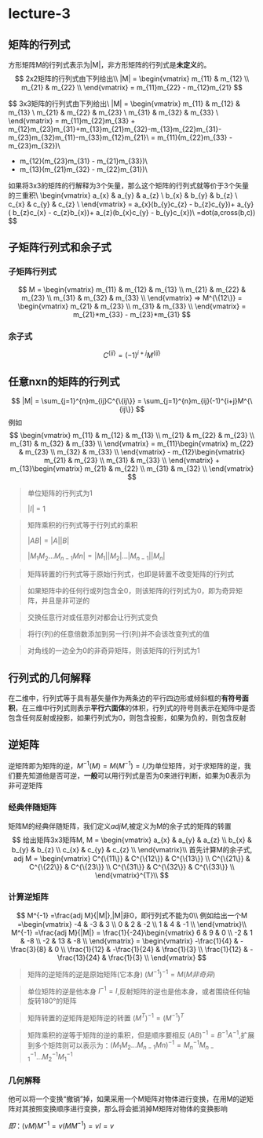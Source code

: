 # lecture-3

##  矩阵的行列式

方形矩阵M的行列式表示为|M|，非方形矩阵的行列式是**未定义**的。
$$
2x2矩阵的行列式由下列给出\\
|M| = \begin{vmatrix}
m_{11} & m_{12} \\
m_{21} & m_{22} \\
\end{vmatrix} = m_{11}m_{22} - m_{12}m_{21}
$$

$$
3x3矩阵的行列式由下列给出\\
|M| = \begin{vmatrix}
m_{11} & m_{12} & m_{13} \\
m_{21} & m_{22} & m_{23} \\
m_{31} & m_{32} & m_{33} \\
\end{vmatrix} = m_{11}m_{22}m_{33} + m_{12}m_{23}m_{31}+m_{13}m_{21}m_{32}-m_{13}m_{22}m_{31}-m_{23}m_{32}m_{11}-m_{33}m_{12}m_{21}\\
= m_{11}(m_{22}m_{33} - m_{23}m_{32})\\
+ m_{12}(m_{23}m_{31} - m_{21}m_{33})\\
+ m_{13}(m_{21}m_{32} - m_{22}m_{31})\\

如果将3x3的矩阵的行解释为3个矢量，那么这个矩阵的行列式就等价于3个矢量的三重积\\
\begin{vmatrix}
a_{x} & a_{y} & a_{z} \\
b_{x} & b_{y} & b_{z} \\
c_{x} & c_{y} & c_{z} \\
\end{vmatrix} = a_{x}(b_{y}c_{z} - b_{z}c_{y})+ a_{y}( b_{z}c_{x} - c_{z}b_{x})+ a_{z}(b_{x}c_{y} - b_{y}c_{x})\\
=dot(a,cross(b,c))
$$

## 子矩阵行列式和余子式

### 子矩阵行列式

$$
M = \begin{vmatrix}
m_{11} & m_{12} & m_{13} \\
m_{21} & m_{22} & m_{23} \\
m_{31} & m_{32} & m_{33} \\
\end{vmatrix} => M^{\{12\}} = \begin{vmatrix}
m_{21} & m_{23} \\
m_{31} & m_{33} \\
\end{vmatrix} = m_{21}*m_{33} - m_{23}*m_{31}
$$

### 余子式



$$
C^{\{ij\}} = (-1)^{i+j}M^{\{ij\}} \tag{余子式}
$$
## 任意nxn的矩阵的行列式

$$
|M| = \sum_{j=1}^{n}m_{ij}C^{\{ij\}} = \sum_{j=1}^{n}m_{ij}(-1)^{i+j}M^{\{ij\}}
$$
例如
$$
\begin{vmatrix}
m_{11} & m_{12} & m_{13} \\
m_{21} & m_{22} & m_{23} \\
m_{31} & m_{32} & m_{33} \\
\end{vmatrix} = m_{11}\begin{vmatrix}
m_{22} & m_{23} \\
m_{32} & m_{33} \\
\end{vmatrix} - m_{12}\begin{vmatrix}
m_{21} & m_{23} \\
m_{31} & m_{33} \\
\end{vmatrix} + m_{13}\begin{vmatrix}
m_{21} & m_{22} \\
m_{31} & m_{32} \\
\end{vmatrix}
$$

> 单位矩阵的行列式为1
>
> $|I|$ = 1

> 矩阵乘积的行列式等于行列式的乘积
>
> $|AB| = |A||B|$
>
> $|M_{1}M_{2}...M_{n-1}M{n}| = |M_{1}||M_{2}|...|M_{n-1}||M_{n}|$

> 矩阵转置的行列式等于原始行列式，也即是转置不改变矩阵的行列式                                                                                                                                                                                                                                                                                                                                                                                                                                                                                                                                                                                                                                                                                                                                                                                                                                                                                                                                                                                                                                                                                                                                                                                                                                                                                                                                                                                                                                                                                                                                                                                                                                                                                                                                                                                                                                                                                                                                                                                                                                                                                                                                                                                                                                                                                                                                                                                                                                                                                                                                                                                                                                                                                                                                                                                                                                                                                                                                                                                                                                                                                                                                                                                                                                                                                                                                                                                                                                                                                                                                                                                                                                                                                                                                                                                                                                                                                                                                                                                                                                                                                                                                                                                                                                                                                                                                                                                                                                                                                                                                                                                                                                                                                                                                                                                                                                                                                                                                                                                                                                                                                                                                                                                                                                                                                                                                                   

> 如果矩阵中的任何行或列包含全0，则该矩阵的行列式为0，即为奇异矩阵，并且是非可逆的

> 交换任意行对或任意列对都会让行列式变负

> 将行(列)的任意倍数添加到另一行(列)并不会该改变列式的值

> 对角线的一边全为0的非奇异矩阵，则该矩阵的行列式为1

## 行列式的几何解释

在二维中，行列式等于具有基矢量作为两条边的平行四边形或倾斜框的**有符号面积**，在三维中行列式则表示**平行六面体**的体积，行列式的符号则表示在矩阵中是否包含任何反射或投影，如果行列式为0，则包含投影，如果为负的，则包含反射

## 逆矩阵

逆矩阵即为矩阵的逆，$M^{-1}(M) = M(M^{-1}) = I$,$I$为单位矩阵，对于求矩阵的逆，我们要先知道他是否可逆，**一般**可以用行列式是否为0来进行判断，如果为0表示为非可逆矩阵

### 经典伴随矩阵

矩阵M的经典伴随矩阵，我们定义$adjM$,被定义为M的余子式的矩阵的转置
$$
给出矩阵3x3矩阵M,
M = \begin{vmatrix}
a_{x} & a_{y} & a_{z} \\
b_{x} & b_{y} & b_{z} \\
c_{x} & c_{y} & c_{z} \\
\end{vmatrix}\\
首先计算M的余子式,
adj M = \begin{vmatrix}
C^{\{11\}} & C^{\{12\}} & C^{\{13\}} \\
C^{\{21\}} & C^{\{22\}} & C^{\{23\}} \\
C^{\{31\}} & C^{\{32\}} & C^{\{33\}} \\
\end{vmatrix}^{T}\\
$$

### 计算逆矩阵

$$
M^{-1} =\frac{adj M}{|M|},|M|非0，即行列式不能为0\\
例如给出一个M =\begin{vmatrix}
-4 & -3 & 3 \\
0 & 2 & -2 \\
1 & 4 & -1 \\
\end{vmatrix}\\
M^{-1} =\frac{adj M}{|M|} = \frac{1}{-24}\begin{vmatrix}
6 & 9 & 0 \\
-2 & 1 & -8 \\
-2 & 13 & -8 \\
\end{vmatrix}
 = \begin{vmatrix}
-\frac{1}{4} & -\frac{3}{8} & 0 \\
\frac{1}{12} & -\frac{1}{24} & \frac{1}{3} \\
\frac{1}{12} & -\frac{13}{24} & \frac{1}{3} \\
\end{vmatrix}
$$

> 矩阵的逆矩阵的逆是原始矩阵(它本身) $(M^{-1})^{-1} = M(M非奇异)$

> 单位矩阵的逆是他本身 $I^{-1} = I$,反射矩阵的逆也是他本身，或者围绕任何轴旋转180°的矩阵

> 矩阵转置的逆矩阵是矩阵逆的转置 $(M^{T})^{-1} = (M^{-1})^{T}$

> 矩阵乘积的逆等于矩阵的逆的乘积，但是顺序要相反 $(AB)^{-1} = B^{-1}A^{-1}$,扩展到多个矩阵则可以表示为：$(M_{1}M_{2}...M_{n-1}M{n})^{-1} = M_{n}^{-1}M_{n-1}^{-1}...M_{2}^{-1}M_{1}^{-1}$

### 几何解释

他可以将一个变换“撤销”掉，如果采用一个M矩阵对物体进行变换，在用M的逆矩阵对其按照变换顺序进行变换，那么将会抵消掉M矩阵对物体的变换影响

$即：(vM)M^{-1} = v(MM^{-1}) = vI = v$
